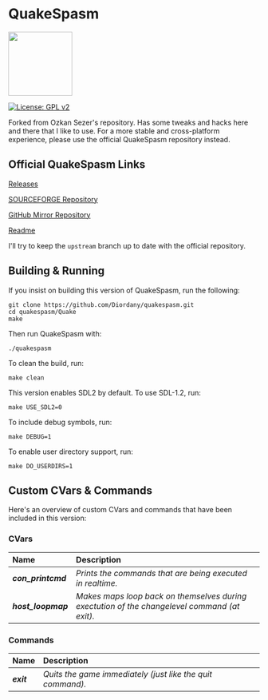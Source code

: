# QuakeSpasm

<img src="Misc/QuakeSpasm_512.png" width="128" />

[![License: GPL v2](https://img.shields.io/badge/License-GPL_v2-blue.svg)](https://www.gnu.org/licenses/old-licenses/gpl-2.0.en.html)

Forked from Ozkan Sezer's repository. Has some tweaks and hacks here and there that I like to use. For a more stable and cross-platform experience, please use the official QuakeSpasm repository instead.

## Official QuakeSpasm Links

[Releases](http://quakespasm.sourceforge.net/download.htm)

[SOURCEFORGE Repository](https://sourceforge.net/p/quakespasm/quakespasm/ci/master/tree/)

[GitHub Mirror Repository](https://github.com/sezero/quakespasm)

[Readme](https://github.com/sezero/quakespasm/blob/master/Quakespasm.txt)

I'll try to keep the `upstream` branch up to date with the official repository.

## Building & Running

If you insist on building this version of QuakeSpasm, run the following:

```
git clone https://github.com/Diordany/quakespasm.git
cd quakespasm/Quake
make
```

Then run QuakeSpasm with:

```
./quakespasm
```

To clean the build, run:

```
make clean
```

This version enables SDL2 by default. To use SDL-1.2, run:

```
make USE_SDL2=0
```

To include debug symbols, run:

```
make DEBUG=1
```

To enable user directory support, run:

```
make DO_USERDIRS=1
```

## Custom CVars & Commands

Here's an overview of custom CVars and commands that have been included in this version:

### CVars

| Name               | Description                                                                                  |
|:-------------------|:---------------------------------------------------------------------------------------------|
| ***con_printcmd*** | *Prints the commands that are being executed in realtime.*                                   |
| ***host_loopmap*** | *Makes maps loop back on themselves during exectution of the changelevel command (at exit).* |

### Commands

| Name       | Description                                                |
|:-----------|:-----------------------------------------------------------|
| ***exit*** | *Quits the game immediately (just like the quit command).* |